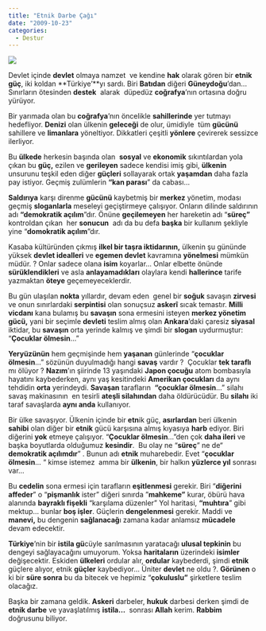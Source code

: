 ```yaml
---
title: "Etnik Darbe Çağı"
date: "2009-10-23"
categories: 
  - Destur
---
```


![](/uploads/image/kurt_istilasi_2.gif)

Devlet içinde **devlet** olmaya namzet  ve kendine **hak** olarak gören bir **etnik güç**, iki koldan **Türkiye’**yı sardı. Biri **Batıdan** diğeri **Güneydoğu**’dan... Sınırların ötesinden **destek**  alarak  düpedüz **coğrafya**’nın ortasına doğru yürüyor.

Bir yarımada olan bu **coğrafya**’nın öncelikle **sahillerinde** yer tutmayı hedefliyor. **Denizi** olan ülkenin **geleceği** de olur, ümidiyle  tüm **gücünü** sahillere ve **limanlara** yöneltiyor. Dikkatleri çeşitli **yönlere** çevirerek sessizce ilerliyor.

Bu **ülkede** herkesin başında olan  **sosyal** ve **ekonomik** sıkıntılardan yola çıkan bu **güç,** ezilen ve **gerileyen** sadece kendisi imiş gibi, **ülkenin**  unsurunu teşkil eden diğer **güçleri** sollayarak ortak **yaşamdan** daha fazla pay istiyor. Geçmiş zulümlerin **“kan parası**” da cabası…

**Saldırıya** karşı direnme **gücünü** kaybetmiş bir **merkez** yönetim, modası geçmiş **sloganlarla** meseleyi geçiştirmeye çalışıyor. Onların dilinde saldırının adı **“demokratik açılım**”dır. Önüne **geçilemeyen** her hareketin adı “**süreç”** kontroldan çıkan  her **sonucun**  adı da bu defa **başka** bir kullanım şekliyle yine “**domokratik açılım**”dır.

Kasaba kültüründen çıkmış **ilkel bir taşra iktidarının,** ülkenin şu gününde yüksek **devlet idealleri** ve **egemen devlet** kavramına **yönelmesi** mümkün müdür. ? Onlar sadece olana **isim** koyarlar… Onlar elbette önünde **sürüklendikleri** ve asla **anlayamadıkları** olaylara kendi **hallerince** tarife yazmaktan **öteye** geçemeyeceklerdir.

Bu gün ulaşılan **nokta** yıllardır, devam eden  genel bir **soğuk** savaşın **zirvesi**  ve onun sınırlardaki **serpintisi** olan sonuçsuz **askerî** sıcak temastır. **Milli vicdanı** kana bulamış bu **savaşın** sona ermesini isteyen **merkez yönetim gücü,** yani bir seçimle **devleti** teslim almış olan **Ankara**’daki çaresiz **siyasal** iktidar, bu **savaşın** orta yerinde kalmış ve şimdi bir **slogan** uydurmuştur: “**Çocuklar ölmesin**…”

**Yeryüzünün** hem geçmişinde hem **yaşanan** günlerinde “**çocuklar ölmesin**…” sözünün duyulmadığı hangi **savaş** vardır ?  Çocuklar **tek taraflı** mı ölüyor ? **Nazım**’ın şiirinde 13 yaşındaki **Japon çocuğu** atom bombasıyla hayatını kaybederken, aynı yaş kesitindeki **Amerikan çocukları** da aynı tehdidin **orta** yerindeydi. **Savaşan** tarafların  **“çocuklar ölmesin**…” silahı savaş makinasının  en tesirli **ateşli silahından** daha öldürücüdür. Bu **silahı** iki taraf savaşlarda **aynı anda** kullanıyor.

Bir ülke savaşıyor. Ülkenin içinde bir **etn**ik güç, **asırlardan** beri ülkenin **sahibi** olan diğer bir **etnik** gücü karşısına almış kıyasıya **harb** ediyor. Biri diğerini **yok** etmeye çalışıyor. “**Çocuklar ölmesin**…”den çok **daha ileri** ve başka boyutlarda olduğumuz **kesindir**.  Bu olay ne “**süreç**” ne de“ **demokratik açılımdır**” . Bunun adı **etnik** muharebedir. Evet “**çocuklar ölmesin**… “ kimse istemez  amma bir **ülkenin**, bir halkın **yüzlerce yıl** sonrası var…

Bu **cedelin** sona ermesi için tarafların **eşitlenmesi** gerekir. Biri “**diğerini affeder**” o “**pişmanlık** ister” diğeri sınırda ”**mahkeme”** kurar, öbürü hava alanında **bayraklı fişekli** “karşılama düzenler” Yol haritasi, **“muhtıra**” gibi mektup… bunlar **boş işler**. Güçlerin **dengelenmesi** gerekir. Maddi ve **manevi,** bu dengenin **sağlanacağ**ı zamana kadar anlamsız **mücadele** devam edecektir.

**Türkiye**’nin bir **istila gü**cüyle sarılmasının yaratacağı **ulusal tepkinin** bu dengeyi sağlayacağını umuyorum. Yoksa **haritaların** üzerindeki **isimler** değişecektir. Eskiden **ülkeleri** ordular alır, **ordular** kaybederdi, şimdi **etnik** güçlere alıyor, etnik **güçler** kaybediyor… Üniter **devlet** ne oldu ?. **Görünen** o ki bir **süre sonra** bu da bitecek ve hepimiz “**çokuluslu”** şirketlere teslim olacağız.

Başka bir zamana geldik. **Askeri** darbeler, **hukuk** darbesi derken şimdi de **etnik darbe** ve yavaşlatılmış **istila…**  sonrası **Allah** kerim. **Rabbim** doğrusunu biliyor.
